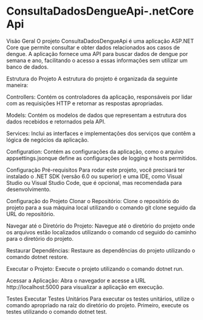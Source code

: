 # ConsultaDadosDengueApi-.netCoreApi

Visão Geral
O projeto ConsultaDadosDengueApi é uma aplicação ASP.NET Core que permite consultar e obter dados relacionados aos casos de dengue. A aplicação fornece uma API para buscar dados de dengue por semana e ano, facilitando o acesso a essas informações sem utilizar um banco de dados.

Estrutura do Projeto
A estrutura do projeto é organizada da seguinte maneira:

Controllers: Contém os controladores da aplicação, responsáveis por lidar com as requisições HTTP e retornar as respostas apropriadas.

Models: Contém os modelos de dados que representam a estrutura dos dados recebidos e retornados pela API.

Services: Inclui as interfaces e implementações dos serviços que contêm a lógica de negócios da aplicação.

Configuration: Contém as configurações da aplicação, como o arquivo appsettings.jsonque define as configurações de logging e hosts permitidos.

Configuração
Pré-requisitos
Para rodar este projeto, você precisará ter instalado o .NET SDK (versão 6.0 ou superior) e uma IDE, como Visual Studio ou Visual Studio Code, que é opcional, mas recomendada para desenvolvimento.

Configuração do Projeto
Clonar o Repositório: Clone o repositório do projeto para a sua máquina local utilizando o comando git clone seguido da URL do repositório.

Navegar até o Diretório do Projeto: Navegue até o diretório do projeto onde os arquivos estão localizados utilizando o comando cd seguido do caminho para o diretório do projeto.

Restaurar Dependências: Restaure as dependências do projeto utilizando o comando dotnet restore.

Executar o Projeto: Execute o projeto utilizando o comando dotnet run.

Acessar a Aplicação: Abra o navegador e acesse a URL http://localhost:5000 para visualizar a aplicação em execução.

Testes
Executar Testes Unitários
Para executar os testes unitários, utilize o comando apropriado na raiz do diretório do projeto. Primeiro, execute os testes utilizando o comando dotnet test.
